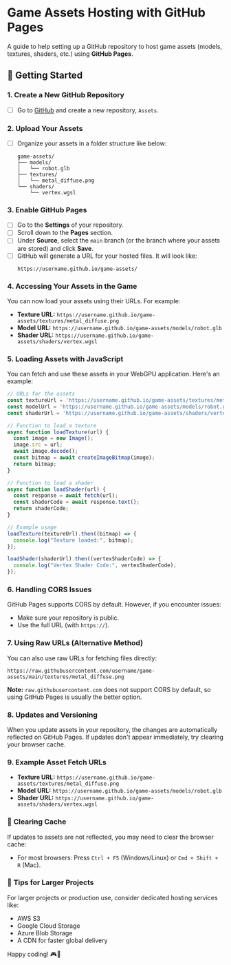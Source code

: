 # Game Assets Hosting with GitHub Pages

A guide to help setting up a GitHub repository to host game assets (models, textures, shaders, etc.) using **GitHub Pages**.

## 🚀 Getting Started

### 1. **Create a New GitHub Repository** 
- [ ] Go to [GitHub](https://github.com) and create a new repository, `Assets`.

### 2. **Upload Your Assets**

- [ ] Organize your assets in a folder structure like below:
   ```
   game-assets/
   ├── models/
   │   └── robot.glb
   ├── textures/
   │   └── metal_diffuse.png
   └── shaders/
       └── vertex.wgsl
   ```

### 3. **Enable GitHub Pages**

- [ ] Go to the **Settings** of your repository.
- [ ] Scroll down to the **Pages** section.
- [ ] Under **Source**, select the `main` branch (or the branch where your assets are stored) and click **Save**.
- [ ] GitHub will generate a URL for your hosted files. It will look like:
   ```
   https://username.github.io/game-assets/
   ```

### 4. **Accessing Your Assets in the Game**

You can now load your assets using their URLs. For example:

- **Texture URL:** `https://username.github.io/game-assets/textures/metal_diffuse.png`
- **Model URL:** `https://username.github.io/game-assets/models/robot.glb`
- **Shader URL:** `https://username.github.io/game-assets/shaders/vertex.wgsl`

### 5. **Loading Assets with JavaScript**

You can fetch and use these assets in your WebGPU application. Here's an example:

```javascript
// URLs for the assets
const textureUrl = 'https://username.github.io/game-assets/textures/metal_diffuse.png';
const modelUrl = 'https://username.github.io/game-assets/models/robot.glb';
const shaderUrl = 'https://username.github.io/game-assets/shaders/vertex.wgsl';

// Function to load a texture
async function loadTexture(url) {
  const image = new Image();
  image.src = url;
  await image.decode();
  const bitmap = await createImageBitmap(image);
  return bitmap;
}

// Function to load a shader
async function loadShader(url) {
  const response = await fetch(url);
  const shaderCode = await response.text();
  return shaderCode;
}

// Example usage
loadTexture(textureUrl).then((bitmap) => {
  console.log("Texture loaded:", bitmap);
});

loadShader(shaderUrl).then((vertexShaderCode) => {
  console.log("Vertex Shader Code:", vertexShaderCode);
});
```

### 6. **Handling CORS Issues**

GitHub Pages supports CORS by default. However, if you encounter issues:
- Make sure your repository is public.
- Use the full URL (with `https://`).

### 7. **Using Raw URLs (Alternative Method)**

You can also use raw URLs for fetching files directly:
```
https://raw.githubusercontent.com/username/game-assets/main/textures/metal_diffuse.png
```
**Note:** `raw.githubusercontent.com` does not support CORS by default, so using GitHub Pages is usually the better option.

### 8. **Updates and Versioning**

When you update assets in your repository, the changes are automatically reflected on GitHub Pages. If updates don't appear immediately, try clearing your browser cache.

### 9. **Example Asset Fetch URLs**

- **Texture URL:** `https://username.github.io/game-assets/textures/metal_diffuse.png`
- **Model URL:** `https://username.github.io/game-assets/models/robot.glb`
- **Shader URL:** `https://username.github.io/game-assets/shaders/vertex.wgsl`

### 🔄 **Clearing Cache**

If updates to assets are not reflected, you may need to clear the browser cache:
- For most browsers: Press `Ctrl + F5` (Windows/Linux) or `Cmd + Shift + R` (Mac).

### 🔧 **Tips for Larger Projects**

For larger projects or production use, consider dedicated hosting services like:
- AWS S3
- Google Cloud Storage
- Azure Blob Storage
- A CDN for faster global delivery

Happy coding! 🎮🚀
